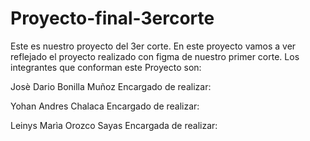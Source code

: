 # Proyecto-final-3ercorte
 Este es nuestro proyecto del 3er corte. 
 En este proyecto vamos a ver reflejado el proyecto realizado con figma de nuestro primer corte.
 Los integrantes que conforman este Proyecto son:

 Josè Dario Bonilla Muñoz
 Encargado de realizar: 
 
 
 Yohan Andres Chalaca
 Encargado de realizar:
  

 Leinys Marìa Orozco Sayas 
 Encargada de realizar:
